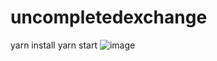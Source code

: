 # uncompletedexchange
yarn install
yarn start
![image](https://user-images.githubusercontent.com/94198465/159078160-7b05da8f-6fbf-4cc6-9166-7015a1f239b1.png)
